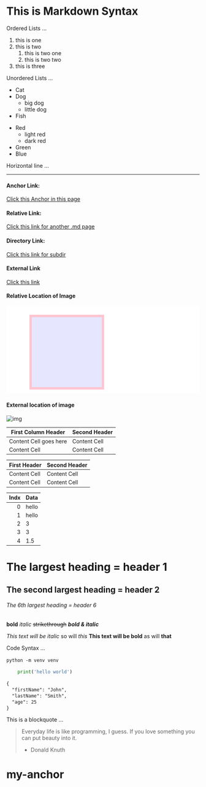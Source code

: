 # This is Markdown Syntax


Ordered Lists ...
1. this is one
2. this is two
	1. this is two one
	2. this is two two
3. this is three	

Unordered Lists ...
* Cat
* Dog
  * big dog
  * little dog
* Fish

- Red
  - light red
  - dark red
- Green
- Blue

Horizontal line ...

---

#### Anchor Link: 
[Click this Anchor in this page](#my-anchor)

#### Relative Link: 
[Click this link for another .md page](md-subdir/another.md)

#### Directory Link: 
[Click this link for subdir](md-subdir/)
 
#### External Link
[Click this link](http://www.qualified.io)
 
#### Relative Location of Image
![Displays this text if image is missing](md-subdir/markdown.svg)

#### External location of image 
![img](https://cdn.iconscout.com/icon/free/png-256/markdown-1-457956.png) 
 
 
First Column Header  | Second Header
------------- | -------------
Content Cell goes here  | Content Cell
Content Cell  | Content Cell


| First Header  | Second Header |
| ------------- | ------------- |
| Content Cell  | Content Cell  |
| Content Cell  | Content Cell  | 


|Indx|Data|
|---:|:------|
|  0 | hello|
|  1 | hello|
|  2 | 3 |
|  3 | 3 |
|  4 | 1.5 |


# The largest heading = header 1
## The second largest heading = header 2
###### The 6th largest heading = header 6


**bold**  *italic*  ~~strikethrough~~   ***bold & italic***

*This text will be italic* so will _this_
**This text will be bold** as will __that__

Code Syntax ...

`python -m venv venv`


``` python
	print('hello world')
```

```
{
  "firstName": "John",
  "lastName": "Smith",
  "age": 25
}
```


This is a blockquote ...

> Everyday life is like programming, I guess.
> If you love something you can put beauty into it.
> - Donald Knuth


<a name="my-anchor"></a>
# my-anchor
